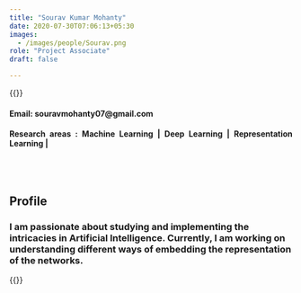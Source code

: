 ```yaml
---
title: "Sourav Kumar Mohanty"
date: 2020-07-30T07:06:13+05:30
images:
  - /images/people/Sourav.png
role: "Project Associate"
draft: false

---
```


{{<rawhtml>}} 
<div align="justify">
<h4>Email: souravmohanty07@gmail.com</h4>
<h4>Research areas : Machine Learning | Deep Learning | Representation Learning |</h4><br>
</div>
<br>
<div>
	<h2>Profile</h2>
	<h3>
		I am passionate about studying and implementing the intricacies in Artificial Intelligence. Currently, I am working on understanding different ways of embedding the representation of the networks.
	<br>
</div>

{{</rawhtml>}}